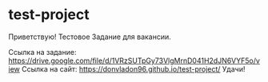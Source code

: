 # test-project
Приветствую!
Тестовое Задание для вакансии.

Ссылка на задание: https://drive.google.com/file/d/1VRzSUTpGy73VlgMrnD041H2dJN6VYF5o/view
Ссылка на сайт: https://donvladon96.github.io/test-project/
Удачи! 
